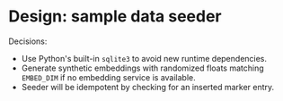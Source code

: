 <!-- OPENSPEC:START -->

# Design: sample data seeder

Decisions:

- Use Python's built-in `sqlite3` to avoid new runtime dependencies.
- Generate synthetic embeddings with randomized floats matching `EMBED_DIM` if no embedding service is available.
- Seeder will be idempotent by checking for an inserted marker entry.

<!-- OPENSPEC:END -->
